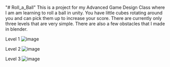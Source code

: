 "# Roll_a_Ball" 
This is a project for my Advanced Game Design Class where I am am learning to roll a ball in unity. You have little cubes rotating 
around you and can pick them up to increase your score. There are currently only three levels that are very simple. There are also
a few obstacles that I made in blender.

Level 1
![image](https://user-images.githubusercontent.com/44308078/152376326-95e56a6f-6aab-4883-a95f-87d5d6475642.png)

Level 2
![image](https://user-images.githubusercontent.com/44308078/152376381-d506ffc4-7131-48b6-94eb-babb85098533.png)

Level 3
![image](https://user-images.githubusercontent.com/44308078/152376252-e36423b7-c5f7-4317-ade8-940723771dfc.png)
